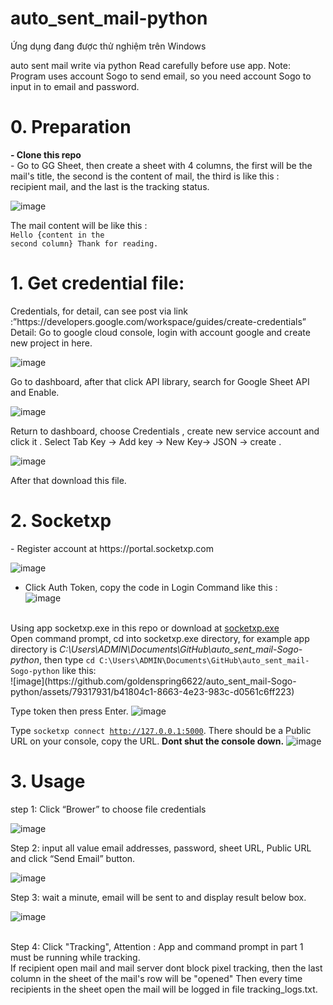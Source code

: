 # auto_sent_mail-python
Ứng dụng đang được thử nghiệm trên Windows

auto sent mail write via python
Read carefully before use app.
Note: Program uses account Sogo to send email, so you need account Sogo to input in to email 
and password.<br>
<h1>0. Preparation</h1>
<strong>- Clone this repo</strong>
<br>- Go to GG Sheet, then create a sheet with 4 columns, the first will be the mail's title, the second is the content of mail, the third is  like this :<br>
recipient mail, and the last is the tracking status.

![image](https://github.com/goldenspring6622/auto_sent_mail-Sogo-python/assets/79317931/5fd70e4b-aa5b-4a4a-b72a-01ef472681b0)

The mail content will be like this : <br>
                        <code>Hello
                        {content in the second column}
                        Thank for reading. </code>
<h1>1. Get credential file:</h1>
Credentials, for detail, can see post via link :”https://developers.google.com/workspace/guides/create-credentials”
Detail:
Go to google cloud console, login with account google and create new project in here.

![image](https://github.com/botsamqntdata/auto_sent_mail-python/assets/128407982/47f47af8-6937-467a-b475-20beee0b28ca)

Go to dashboard, after that click API library, search for Google Sheet API and Enable.

![image](https://github.com/botsamqntdata/auto_sent_mail-python/assets/128407982/6dc8f04b-3a14-48a7-aeab-7954226baeac)

Return to dashboard, choose Credentials , create new service account and click it .
Select Tab Key -> Add key -> New Key-> JSON -> create .

![image](https://github.com/botsamqntdata/auto_sent_mail-python/assets/128407982/9f3008f5-c405-4b2f-a98c-0a3b51fe297b)

After that download this file.
<h1>2. Socketxp</h1>
- Register account at https://portal.socketxp.com<br>

![image](https://github.com/goldenspring6622/auto_sent_mail-Sogo-python/assets/79317931/fd675e09-51f8-4409-9d35-4e985b4369db)

- Click Auth Token, copy the code in Login Command like this :<br>
![image](https://github.com/goldenspring6622/auto_sent_mail-Sogo-python/assets/79317931/8ca639ed-7e19-4c74-bec5-3b0ce64c5cfc)

<br>
Using app socketxp.exe in this repo or download  at <a href="https://portal.socketxp.com/download/windows/amd64/socketxp.exe">socketxp.exe</a> 
<br>
Open command prompt, cd into socketxp.exe directory, for example app directory is <i>C:\Users\ADMIN\Documents\GitHub\auto_sent_mail-Sogo-python</i>, then type <code>cd C:\Users\ADMIN\Documents\GitHub\auto_sent_mail-Sogo-python</code> like this:<br> 
![image](https://github.com/goldenspring6622/auto_sent_mail-Sogo-python/assets/79317931/b41804c1-8663-4e23-983c-d0561c6ff223)

Type token then press Enter.
![image](https://github.com/goldenspring6622/auto_sent_mail-Sogo-python/assets/79317931/e7563b93-99d2-4730-b9b5-22df88294a2e)

Type <code>socketxp connect http://127.0.0.1:5000</code>. There should be a Public URL on your console, copy the URL. <strong>Dont shut the console down.</strong>
![image](https://github.com/goldenspring6622/auto_sent_mail-Sogo-python/assets/79317931/8df46d02-7b13-4b2d-bcaf-542416f4095d)

<h1>3. Usage</h1>

step 1: Click “Brower” to choose file credentials

![image](https://github.com/goldenspring6622/auto_sent_mail-Sogo-python/assets/79317931/a738f28a-62ed-413b-9fc7-e8c5dff86c2e)

Step 2: input all value email addresses, password, sheet URL, Public URL and click “Send Email” button.

![image](https://github.com/goldenspring6622/auto_sent_mail-Sogo-python/assets/79317931/e2313c85-d1d6-4470-ba1c-d05dec5b740d)


Step 3: wait a minute, email will be sent to and display result below box.

![image](https://github.com/goldenspring6622/auto_sent_mail-Sogo-python/assets/79317931/0e827dc7-d496-4501-826a-ed32b0e7b473)

 <br>Step 4: Click "Tracking", Attention : App and command prompt in part 1 must be running while tracking.<br>
If recipient open mail and mail server dont block pixel tracking, then the last column in the sheet of the mail's row will be "opened"
Then every time recipients in the sheet open the mail will be logged in file tracking_logs.txt.
